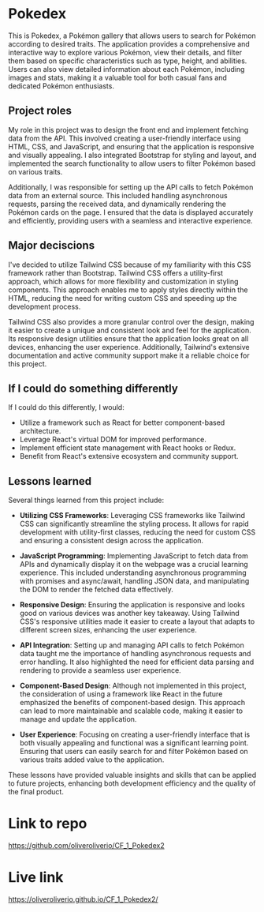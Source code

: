 # Pokedex

This is Pokedex, a Pokémon gallery that allows users to search for Pokémon according to desired traits. The application provides a comprehensive and interactive way to explore various Pokémon, view their details, and filter them based on specific characteristics such as type, height, and abilities. Users can also view detailed information about each Pokémon, including images and stats, making it a valuable tool for both casual fans and dedicated Pokémon enthusiasts.


## Project roles
My role in this project was to design the front end and implement fetching data from the API. This involved creating a user-friendly interface using HTML, CSS, and JavaScript, and ensuring that the application is responsive and visually appealing. I also integrated Bootstrap for styling and layout, and implemented the search functionality to allow users to filter Pokémon based on various traits.

Additionally, I was responsible for setting up the API calls to fetch Pokémon data from an external source. This included handling asynchronous requests, parsing the received data, and dynamically rendering the Pokémon cards on the page. I ensured that the data is displayed accurately and efficiently, providing users with a seamless and interactive experience.

## Major deciscions
I've decided to utilize Tailwind CSS because of my familiarity with this CSS framework rather than Bootstrap. Tailwind CSS offers a utility-first approach, which allows for more flexibility and customization in styling components. This approach enables me to apply styles directly within the HTML, reducing the need for writing custom CSS and speeding up the development process.

Tailwind CSS also provides a more granular control over the design, making it easier to create a unique and consistent look and feel for the application. Its responsive design utilities ensure that the application looks great on all devices, enhancing the user experience. Additionally, Tailwind's extensive documentation and active community support make it a reliable choice for this project.

## If I could do something differently
If I could do this differently, I would:
- Utilize a framework such as React for better component-based architecture.
- Leverage React's virtual DOM for improved performance.
- Implement efficient state management with React hooks or Redux.
- Benefit from React's extensive ecosystem and community support.

## Lessons learned
Several things learned from this project include:

- **Utilizing CSS Frameworks**: Leveraging CSS frameworks like Tailwind CSS can significantly streamline the styling process. It allows for rapid development with utility-first classes, reducing the need for custom CSS and ensuring a consistent design across the application.

- **JavaScript Programming**: Implementing JavaScript to fetch data from APIs and dynamically display it on the webpage was a crucial learning experience. This included understanding asynchronous programming with promises and async/await, handling JSON data, and manipulating the DOM to render the fetched data effectively.

- **Responsive Design**: Ensuring the application is responsive and looks good on various devices was another key takeaway. Using Tailwind CSS's responsive utilities made it easier to create a layout that adapts to different screen sizes, enhancing the user experience.

- **API Integration**: Setting up and managing API calls to fetch Pokémon data taught me the importance of handling asynchronous requests and error handling. It also highlighted the need for efficient data parsing and rendering to provide a seamless user experience.

- **Component-Based Design**: Although not implemented in this project, the consideration of using a framework like React in the future emphasized the benefits of component-based design. This approach can lead to more maintainable and scalable code, making it easier to manage and update the application.

- **User Experience**: Focusing on creating a user-friendly interface that is both visually appealing and functional was a significant learning point. Ensuring that users can easily search for and filter Pokémon based on various traits added value to the application.

These lessons have provided valuable insights and skills that can be applied to future projects, enhancing both development efficiency and the quality of the final product.

# Link to repo
https://github.com/oliveroliverio/CF_1_Pokedex2

# Live link
https://oliveroliverio.github.io/CF_1_Pokedex2/

